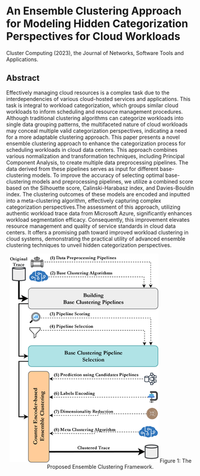 # An Ensemble Clustering Approach for Modeling Hidden Categorization Perspectives for Cloud Workloads
Cluster Computing (2023), the Journal of Networks, Software Tools and Applications.

## Abstract
Effectively managing cloud resources is a complex task due to the interdependencies of various cloud-hosted services and applications. 
This task is integral to workload categorization, which groups similar cloud workloads to inform scheduling and resource management procedures. Although traditional clustering algorithms can categorize workloads into single data grouping patterns, the multifaceted nature of cloud workloads may conceal multiple valid categorization perspectives, indicating a need for a more adaptable clustering approach. This paper presents a novel ensemble clustering approach to enhance the categorization process for scheduling workloads in cloud data centers. This approach combines various normalization and transformation techniques, including Principal Component Analysis, to create multiple data preprocessing pipelines. The data derived from these pipelines serves as input for different base-clustering models. To improve the accuracy of selecting optimal base-clustering models and preprocessing pipelines, we utilize a combined score based on the Silhouette score, Calinski-Harabasz index, and Davies-Bouldin index. The clustering outcomes of these models are encoded and inputted into a meta-clustering algorithm, effectively capturing complex categorization perspectives.The assessment of this approach, utilizing authentic workload trace data from Microsoft Azure, significantly enhances workload segmentation efficacy. Consequently, this improvement elevates resource management and quality of service standards in cloud data centers. It offers a promising path toward improved workload clustering in cloud systems, demonstrating the practical utility of advanced ensemble clustering techniques to unveil hidden categorization perspectives.

<div style="text-align: center;">
<img src="SUBMITTED_VER_SRC_RES/ensemble_clustering_framework.png" width="400"  alt="The Proposed Ensemble Clustering Framework.">
Figure 1: The Proposed Ensemble Clustering Framework.
</div>
